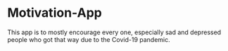 # Motivation-App
This app is to mostly encourage every one, especially sad and depressed people who got that way due to the Covid-19 pandemic.

